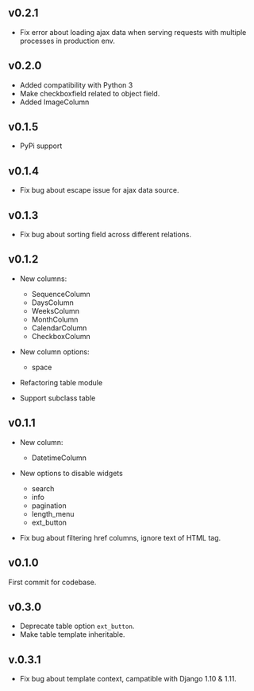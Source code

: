 ## v0.2.1
* Fix error about loading ajax data when serving requests with multiple processes in production env.

## v0.2.0
* Added compatibility with Python 3
* Make checkboxfield related to object field.
* Added ImageColumn

## v0.1.5

* PyPi support

## v0.1.4
* Fix bug about escape issue for ajax data source.

## v0.1.3
* Fix bug about sorting field across different relations.

## v0.1.2
* New columns:

    * SequenceColumn
    * DaysColumn
    * WeeksColumn
    * MonthColumn
    * CalendarColumn
    * CheckboxColumn

* New column options:

    * space

* Refactoring table module
* Support subclass table

## v0.1.1

* New column:

    * DatetimeColumn

* New options to disable widgets

    * search
    * info
    * pagination
    * length_menu
    * ext_button

* Fix bug about filtering href columns, ignore text of HTML tag.

## v0.1.0

First commit for codebase.

## v0.3.0

* Deprecate table option `ext_button`.
* Make table template inheritable.

## v.0.3.1
* Fix bug about template context, campatible with Django 1.10 & 1.11.
